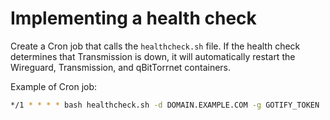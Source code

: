# Implementing a health check

Create a Cron job that calls the `healthcheck.sh` file. If the health check determines that Transmission is down, it will automatically restart the Wireguard, Transmission, and qBitTorrnet containers.

Example of Cron job:

```bash
*/1 * * * * bash healthcheck.sh -d DOMAIN.EXAMPLE.COM -g GOTIFY_TOKEN
```